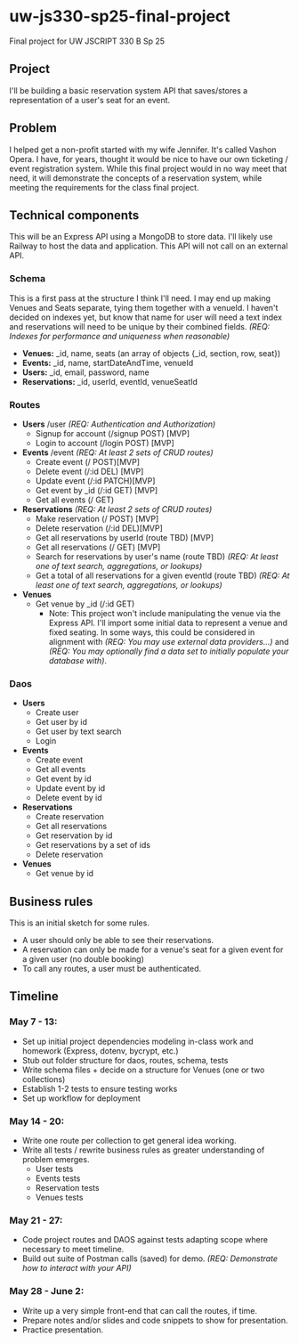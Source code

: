 # uw-js330-sp25-final-project
Final project for UW JSCRIPT 330 B Sp 25

## Project 
I'll be building a basic reservation system API that saves/stores a representation of a user's seat for an event.

## Problem 
I helped get a non-profit started with my wife Jennifer. It's called Vashon Opera. I have, for years, thought it would be nice to have our own ticketing / event registration system. While this final project would in no way meet that need, it will demonstrate the concepts of a reservation system, while meeting the requirements for the class final project.

## Technical components
This will be an Express API using a MongoDB to store data. I'll likely use Railway to host the data and application. This API will not call on an external API.

### Schema 
This is a first pass at the structure I think I'll need. I may end up making Venues and Seats separate, tying them together with a venueId. I haven't decided on indexes yet, but know that name for user will need a text index and reservations will need to be unique by their combined fields. _(REQ: Indexes for performance and uniqueness when reasonable)_
- **Venues:** _id, name, seats (an array of objects {_id, section, row, seat})
- **Events:** _id, name, startDateAndTime, venueId
- **Users:** _id, email, password, name
- **Reservations:** _id, userId, eventId, venueSeatId

### Routes
- **Users** /user _(REQ: Authentication and Authorization)_
  - Signup for account (/signup POST) [MVP]
  - Login to account (/login POST) [MVP]
- **Events** /event _(REQ: At least 2 sets of CRUD routes)_
  - Create event (/ POST)[MVP]
  - Delete event (/:id DEL) [MVP]
  - Update event (/:id PATCH)[MVP]
  - Get event by _id (/:id GET) [MVP]
  - Get all events (/ GET)
- **Reservations** _(REQ: At least 2 sets of CRUD routes)_
  - Make reservation (/ POST) [MVP]
  - Delete reservation (/:id DEL)[MVP]
  - Get all reservations by userId (route TBD) [MVP]
  - Get all reservations (/ GET) [MVP]
  - Search for reservations by user's name (route TBD) _(REQ: At least one of text search, aggregations, or lookups)_
  - Get a total of all reservations for a given eventId (route TBD) _(REQ: At least one of text search, aggregations, or lookups)_ 
- **Venues** 
  - Get venue by _id (/:id GET)
    - Note: This project won't include manipulating the venue via the Express API. I'll import some initial data to represent a venue and fixed seating. In some ways, this could be considered in alignment with  _(REQ: You may use external data providers...)_ and _(REQ: You may optionally find a data set to initially populate your database with)_.

### Daos
- **Users**
  - Create user
  - Get user by id
  - Get user by text search
  - Login 
- **Events**
  - Create event
  - Get all events
  - Get event by id
  - Update event by id
  - Delete event by id
- **Reservations**
  - Create reservation
  - Get all reservations
  - Get reservation by id
  - Get reservations by a set of ids
  - Delete reservation
- **Venues**
  - Get venue by id

## Business rules
This is an initial sketch for some rules.
  - A user should only be able to see their reservations.
  - A reservation can only be made for a venue's seat for a given event for a given user (no double booking)
  - To call any routes, a user must be authenticated.

## Timeline
### May 7 - 13:
- Set up initial project dependencies modeling in-class work and homework (Express, dotenv, bycrypt, etc.)
- Stub out folder structure for daos, routes, schema, tests
- Write schema files + decide on a structure for Venues (one or two collections)
- Establish 1-2 tests to ensure testing works
- Set up workflow for deployment

### May 14 - 20:
- Write one route per collection to get general idea working.
- Write all tests / rewrite business rules as greater understanding of problem emerges.
  - User tests
  - Events tests
  - Reservation tests
  - Venues tests

### May 21 - 27:
- Code project routes and DAOS against tests adapting scope where necessary to meet timeline.
- Build out suite of Postman calls (saved) for demo. _(REQ: Demonstrate how to interact with your API)_

### May 28 - June 2:
- Write up a very simple front-end that can call the routes, if time.
- Prepare notes and/or slides and code snippets to show for presentation.
- Practice presentation.
